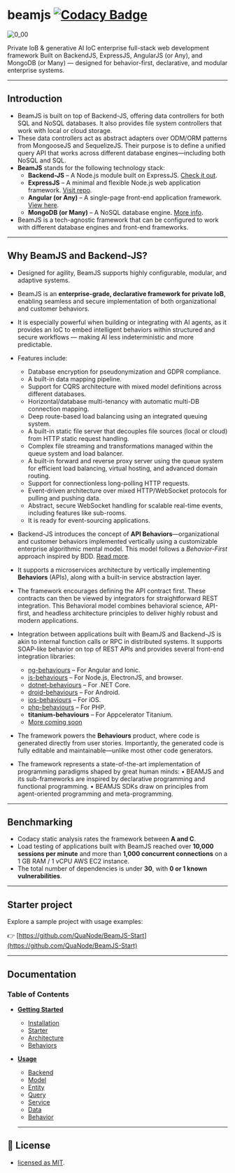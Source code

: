 # beamjs [![Codacy Badge](https://app.codacy.com/project/badge/Grade/518c2b67f61142ca833c75c6c07ccd43)](https://www.codacy.com/gh/QuaNode/beamjs/dashboard?utm_source=github.com&amp;utm_medium=referral&amp;utm_content=QuaNode/beamjs&amp;utm_campaign=Badge_Grade)

![0_00](https://user-images.githubusercontent.com/3101473/227795966-12f87168-4b4a-454f-a806-0a72f5a1fe5d.png)

Private IoB & generative AI IoC enterprise full-stack web development framework Built on BackendJS, ExpressJS, AngularJS (or Any), and MongoDB (or Many) — designed for behavior-first, declarative, and modular enterprise systems.

---

## Introduction

- BeamJS is built on top of Backend-JS, offering data controllers for both SQL and NoSQL databases. It also provides file system controllers that work with local or cloud storage.
- These data controllers act as abstract adapters over ODM/ORM patterns from MongooseJS and SequelizeJS. Their purpose is to define a unified query API that works across different database engines—including both NoSQL and SQL.
- **BeamJS** stands for the following technology stack:
  - **Backend-JS** – A Node.js module built on ExpressJS. [Check it out](https://github.com/quaNode/Backend-JS).
  - **ExpressJS** – A minimal and flexible Node.js web application framework. [Visit repo](https://github.com/expressjs/expressjs.com).
  - **Angular (or Any)** – A single-page front-end application framework. [View here](https://github.com/angular/angular).
  - **MongoDB (or Many)** – A NoSQL database engine. [More info](https://github.com/mongodb/mongo).
- BeamJS is a tech-agnostic framework that can be configured to work with different database engines and front-end frameworks.

---

## Why BeamJS and Backend-JS?

- Designed for agility, BeamJS supports highly configurable, modular, and adaptive systems.
- BeamJS is an **enterprise-grade, declarative framework for private IoB**, enabling seamless and secure implementation of both organizational and customer behaviors.
- It is especially powerful when building or integrating with AI agents, as it provides an IoC to embed intelligent behaviors within structured and secure workflows — making AI less indeterministic and more predictable.
- Features include:
  - Database encryption for pseudonymization and GDPR compliance.
  - A built-in data mapping pipeline.
  - Support for CQRS architecture with mixed model definitions across different databases.
  - Horizontal/database multi-tenancy with automatic multi-DB connection mapping.
  - Deep route-based load balancing using an integrated queuing system.
  - A built-in static file server that decouples file sources (local or cloud) from HTTP static request handling.
  - Complex file streaming and transformations managed within the queue system and load balancer.
  - A built-in forward and reverse proxy server using the queue system for efficient load balancing, virtual hosting, and advanced domain routing.
  - Support for connectionless long-polling HTTP requests.
  - Event-driven architecture over mixed HTTP/WebSocket protocols for pulling and pushing data.
  - Abstract, secure WebSocket handling for scalable real-time events, including features like sub-rooms.
  - It is ready for event-sourcing applications.

- Backend-JS introduces the concept of **API Behaviors**—organizational and customer behaviors implemented vertically using a customizable enterprise algorithmic mental model. This model follows a *Behavior-First* approach inspired by BDD. [Read more](https://github.com/QuaNode/Backend-JS/wiki/Behavior-first-design).

- It supports a microservices architecture by vertically implementing **Behaviors** (APIs), along with a built-in service abstraction layer.
- The framework encourages defining the API contract first. These contracts can then be viewed by integrators for straightforward REST integration. This Behavioral model combines behavioral science, API-first, and headless architecture principles to deliver highly robust and modern applications.

- Integration between applications built with BeamJS and Backend-JS is akin to internal function calls or RPC in distributed systems. It supports SOAP-like behavior on top of REST APIs and provides several front-end integration libraries:
  - [ng-behaviours](https://github.com/QuaNode/ng-behaviours) – For Angular and Ionic.
  - [js-behaviours](https://github.com/QuaNode/js-behaviours) – For Node.js, ElectronJS, and browser.
  - [dotnet-behaviours](https://github.com/QuaNode/dotnet-behaviours) – For .NET Core.
  - [droid-behaviours](https://github.com/QuaNode/droid-behaviours) – For Android.
  - [ios-behaviours](https://github.com/QuaNode/ios-behaviours) – For iOS.
  - [php-behaviours](https://github.com/QuaNode/php-behaviours) – For PHP.
  - **titanium-behaviours** – For Appcelerator Titanium.
  - [More coming soon](https://github.com/QuaNode)

- The framework powers the **Behaviours** product, where code is generated directly from user stories. Importantly, the generated code is fully editable and maintainable—unlike most other code generators.
- The framework represents a state-of-the-art implementation of programming paradigms shaped by great human minds:
	•	BEAMJS and its sub-frameworks are inspired by declarative programming and functional programming.
	•	BEAMJS SDKs draw on principles from agent-oriented programming and meta-programming.

---

## Benchmarking

- Codacy static analysis rates the framework between **A and C**.
- Load testing of applications built with BeamJS reached over **10,000 sessions per minute** and more than **1,000 concurrent connections** on a 1 GB RAM / 1 vCPU AWS EC2 instance.
- The total number of dependencies is under **30**, with **0 or 1 known vulnerabilities**.

---

## Starter project

Explore a sample project with usage examples:

👉 [https://github.com/QuaNode/BeamJS-Start](https://github.com/QuaNode/BeamJS-Start)

---

## Documentation

### Table of Contents

- **[Getting Started](./docs/installation/installation.md)**
  - [Installation](./docs/installation/installation.md)
  - [Starter](./docs/installation/starter.md)
  - [Architecture](./docs/architecture.md)
  - [Behaviors](./docs/behaviors.md)
- **[Usage](./docs/usage/backend.md)**
  - [Backend](./docs/usage/backend.md)
  - [Model](./docs/usage/model.md)
  - [Entity](./docs/usage/entity.md)
  - [Query](./docs/usage/query.md)
  - [Service](./docs/usage/service.md)
  - [Data](./docs/usage/data.md)
  - [Behavior](./docs/usage/behavior.md)

  ---

## 📄 License

- [licensed as MIT](./LICENSE).
